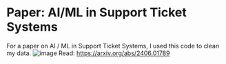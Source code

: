 # Paper: AI/ML in Support Ticket Systems
For a paper on AI / ML in Support Ticket Systems, I used this code to clean my data.
![image](https://github.com/user-attachments/assets/b52cf580-c1df-4c10-a97f-df1d35151aba)
Read: https://arxiv.org/abs/2406.01789
